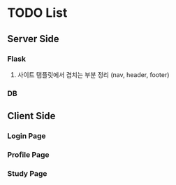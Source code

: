 # TODO List

## Server Side
### Flask
1. 사이트 탬플릿에서 겹치는 부분 정리 (nav, header, footer)
### DB

## Client Side
### Login Page
### Profile Page
### Study Page

